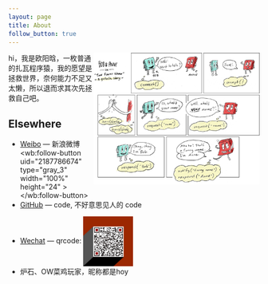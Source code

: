 ```yaml
---
layout: page
title: About
follow_button: true
---
```


<img src="/res/gotalk-comic.png" width="66%" align="right">

hi，我是欧阳晗，一枚普通的扎瓦程序猿，我的愿望是拯救世界，奈何能力不足又太懒，所以退而求其次先拯救自己吧。


## Elsewhere

- [Weibo](http://weibo.com/ohohy) — 新浪微博 <wb:follow-button uid="2187786674" type="gray_3" width="100%" height="24" ></wb:follow-button>
- [GitHub](https://github.com/HanOy) — code, 不好意思见人的 code
<!-- - <a class="link-1" href="mailto:oyh3745@gmail.com?Subject=Hi">Email</a> — a good way to make contact -->
- [Wechat]() — qrcode: <img src="/res/wechat.jpg" width="100" height="100" style="display:inline-block;vertical-align:middle">
- 炉石、OW菜鸡玩家，昵称都是hoy